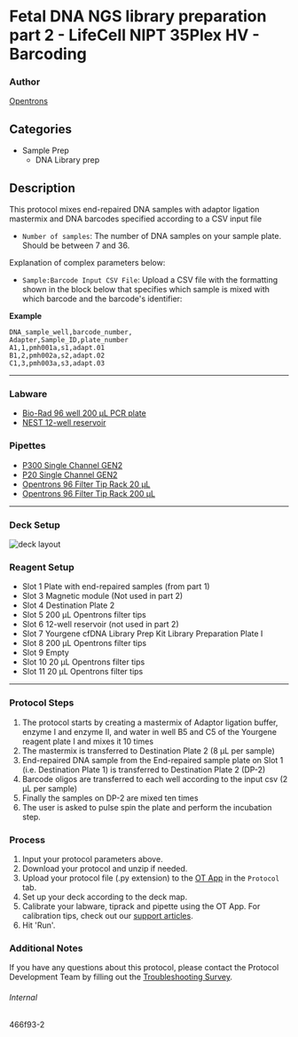 # Fetal DNA NGS library preparation part 2 - LifeCell NIPT 35Plex HV - Barcoding

### Author
[Opentrons](https://opentrons.com/)

## Categories
* Sample Prep
	* DNA Library prep

## Description
This protocol mixes end-repaired DNA samples with adaptor ligation mastermix and DNA barcodes specified according to a CSV input file

* `Number of samples`: The number of DNA samples on your sample plate. Should be between 7 and 36.

Explanation of complex parameters below:
* `Sample:Barcode Input CSV File`: Upload a CSV file with the formatting shown in the block below that specifies which sample is mixed with which barcode and the barcode's identifier:

**Example**
```
DNA_sample_well,barcode_number,
Adapter,Sample_ID,plate_number
A1,1,pmh001a,s1,adapt.01
B1,2,pmh002a,s2,adapt.02
C1,3,pmh003a,s3,adapt.03
```

---

### Labware
* [Bio-Rad 96 well 200 µL PCR plate](https://labware.opentrons.com/biorad_96_wellplate_200ul_pcr?category=wellPlate)
* [NEST 12-well reservoir](https://labware.opentrons.com/nest_12_reservoir_15ml/)

### Pipettes
* [P300 Single Channel GEN2](https://shop.opentrons.com/single-channel-electronic-pipette-p20/)
* [P20 Single Channel GEN2](https://shop.opentrons.com/single-channel-electronic-pipette-p20/)
* [Opentrons 96 Filter Tip Rack 20 µL](https://labware.opentrons.com/opentrons_96_filtertiprack_20ul/)
* [Opentrons 96 Filter Tip Rack 200 µL](https://labware.opentrons.com/opentrons_96_filtertiprack_200ul/)

---

### Deck Setup

![deck layout](https://opentrons-protocol-library-website.s3.amazonaws.com/custom-README-images/459cc2/459cc2-layout.png)

### Reagent Setup
* Slot 1 Plate with end-repaired samples (from part 1)
* Slot 3 Magnetic module (Not used in part 2)
* Slot 4 Destination Plate 2
* Slot 5 200 µL Opentrons filter tips
* Slot 6 12-well reservoir (not used in part 2)
* Slot 7 Yourgene cfDNA Library Prep Kit Library Preparation Plate I
* Slot 8 200 µL Opentrons filter tips
* Slot 9 Empty
* Slot 10 20 µL Opentrons filter tips
* Slot 11 20 µL Opentrons filter tips

---

### Protocol Steps
1. The protocol starts by creating a mastermix of Adaptor ligation buffer, enzyme I and enzyme II, and water in well B5 and C5 of the Yourgene reagent plate I and mixes it 10 times
2. The mastermix is transferred to Destination Plate 2 (8 µL per sample)
3. End-repaired DNA sample from the End-repaired sample plate on Slot 1 (i.e. Destination Plate 1) is transferred to Destination Plate 2 (DP-2)
4. Barcode oligos are transferred to each well according to the input csv (2 µL per sample)
5. Finally the samples on DP-2 are mixed ten times
6. The user is asked to pulse spin the plate and perform the incubation step.

### Process
1. Input your protocol parameters above.
2. Download your protocol and unzip if needed.
3. Upload your protocol file (.py extension) to the [OT App](https://opentrons.com/ot-app) in the `Protocol` tab.
4. Set up your deck according to the deck map.
5. Calibrate your labware, tiprack and pipette using the OT App. For calibration tips, check out our [support articles](https://support.opentrons.com/en/collections/1559720-guide-for-getting-started-with-the-ot-2).
6. Hit 'Run'.

### Additional Notes
If you have any questions about this protocol, please contact the Protocol Development Team by filling out the [Troubleshooting Survey](https://protocol-troubleshooting.paperform.co/).

###### Internal
466f93-2

